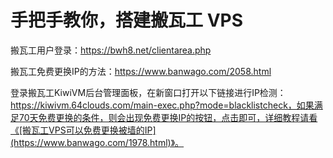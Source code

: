 # 手把手教你，搭建搬瓦工 VPS

搬瓦工用户登录：https://bwh8.net/clientarea.php

搬瓦工免费更换IP的方法：https://www.banwago.com/2058.html





登录搬瓦工KiwiVM后台管理面板，在新窗口打开以下链接进行IP检测：https://kiwivm.64clouds.com/main-exec.php?mode=blacklistcheck，如果满足70天免费更换的条件，则会出现免费更换IP的按钮，点击即可，详细教程请看《[搬瓦工VPS可以免费更换被墙的IP](https://www.banwago.com/1978.html)》。